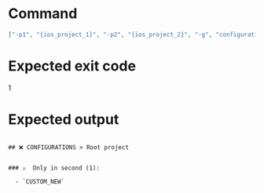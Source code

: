 # Command
```json
["-p1", "{ios_project_1}", "-p2", "{ios_project_2}", "-g", "configurations", "-f", "markdown", "-v"]
```

# Expected exit code
1

# Expected output
```

## ❌ CONFIGURATIONS > Root project


### ⚠️  Only in second (1):

  - `CUSTOM_NEW`




```

